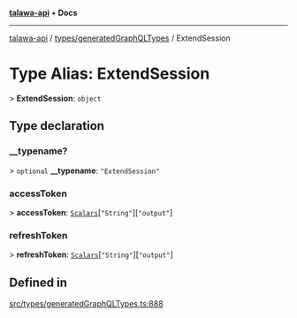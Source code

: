 [**talawa-api**](../../../README.md) • **Docs**

***

[talawa-api](../../../modules.md) / [types/generatedGraphQLTypes](../README.md) / ExtendSession

# Type Alias: ExtendSession

\> **ExtendSession**: `object`

## Type declaration

### \_\_typename?

\> `optional` **\_\_typename**: `"ExtendSession"`

### accessToken

\> **accessToken**: [`Scalars`](Scalars.md)\[`"String"`\]\[`"output"`\]

### refreshToken

\> **refreshToken**: [`Scalars`](Scalars.md)\[`"String"`\]\[`"output"`\]

## Defined in

[src/types/generatedGraphQLTypes.ts:888](https://github.com/PalisadoesFoundation/talawa-api/blob/c952c7a3bfd4b8b910fbae10313f5402ade5a9d4/src/types/generatedGraphQLTypes.ts#L888)
